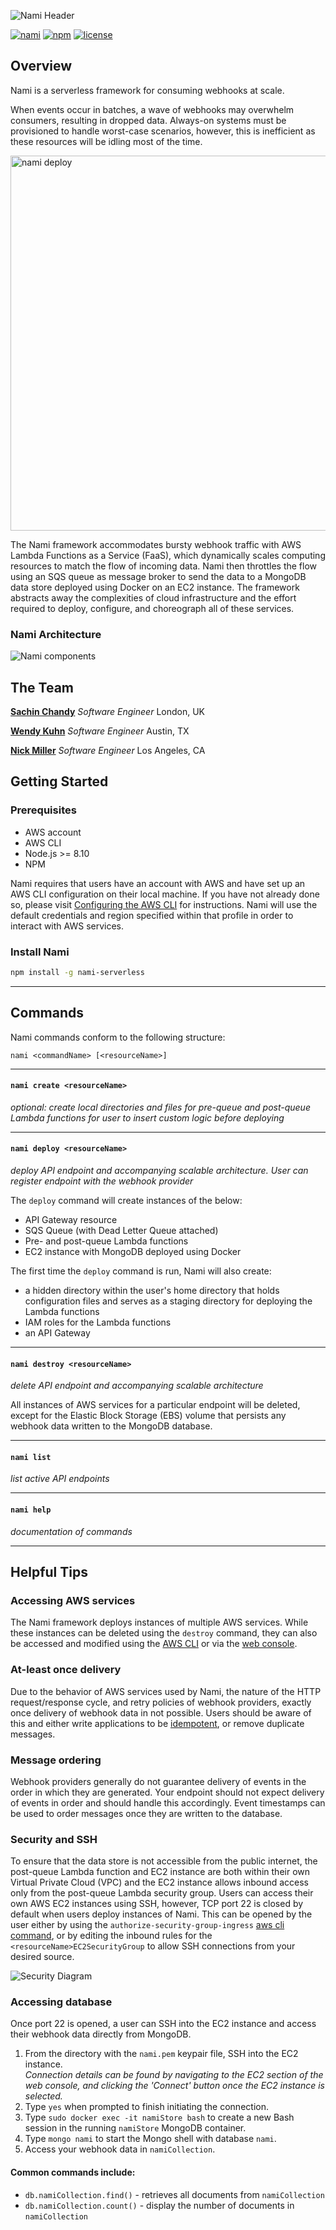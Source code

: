 ![Nami Header](https://i.imgur.com/WI3bJSx.png)

[![nami](https://img.shields.io/badge/nami-case%20study-33c5ff.svg?color=33c5ff&style=plastic)](https://nami-serverless.github.io)
[![npm](https://img.shields.io/npm/v/nami-serverless.svg?color=33c5ff&style=plastic)](https://www.npmjs.com/package/nami-serverless)
[![license](https://img.shields.io/npm/l/nami-serverless.svg?color=33c5ff&style=plastic)](https://www.npmjs.com/package/nami-serverless)


## Overview

Nami is a serverless framework for consuming webhooks at scale.

When events occur in batches, a wave of webhooks may overwhelm consumers, resulting in dropped data. Always-on systems must be provisioned to handle worst-case scenarios, however, this is inefficient as these resources will be idling most of the time.

<img src="https://i.imgur.com/00Yy8JA.gif" width="600" alt="nami deploy" />

The Nami framework accommodates bursty webhook traffic with AWS Lambda Functions as a Service (FaaS), which dynamically scales computing resources to match the flow of incoming data. Nami then throttles the flow using an SQS queue as message broker to send the data to a MongoDB data store deployed using Docker on an EC2 instance. The framework abstracts away the complexities of cloud infrastructure and the effort required to deploy, configure, and choreograph all of these services.

### Nami Architecture

![Nami components](https://i.imgur.com/FEghmSi.png)

## The Team
**[Sachin Chandy](https://sachinmc.github.io)** *Software Engineer* London, UK

**[Wendy Kuhn](https://wendykuhn.io)** *Software Engineer* Austin, TX

**[Nick Miller](https://nickmiller.io)** *Software Engineer* Los Angeles, CA

## Getting Started

### Prerequisites
* AWS account
* AWS CLI
* Node.js >= 8.10
* NPM

Nami requires that users have an account with AWS and have set up an AWS CLI configuration on their local machine.  If you have not already done so, please visit [Configuring the AWS CLI](https://docs.aws.amazon.com/cli/latest/userguide/cli-chap-configure.html) for instructions.  Nami will use the default credentials and region specified within that profile in order to interact with AWS services.

### Install Nami
``` bash
npm install -g nami-serverless
```
---

## Commands

Nami commands conform to the following structure:
```
nami <commandName> [<resourceName>]
```

---

#### `nami create <resourceName>`
*optional: create local directories and files for pre-queue and post-queue Lambda functions for user to insert custom logic before deploying*

---

#### `nami deploy <resourceName>`
*deploy API endpoint and accompanying scalable architecture. User can register endpoint with the webhook provider*

The `deploy` command will create instances of the below:
- API Gateway resource
- SQS Queue (with Dead Letter Queue attached)
- Pre- and post-queue Lambda functions
- EC2 instance with MongoDB deployed using Docker

The first time the `deploy` command is run, Nami will also create:
- a hidden directory within the user's home directory that holds configuration files and serves as a staging directory for deploying the Lambda functions
- IAM roles for the Lambda functions
- an API Gateway

---

#### `nami destroy <resourceName>`
*delete API endpoint and accompanying scalable architecture*

All instances of AWS services for a particular endpoint will be deleted, except for the Elastic Block Storage (EBS) volume that persists any webhook data written to the MongoDB database.

---

#### `nami list`
*list active API endpoints*

---

#### `nami help`
*documentation of commands*

---

## Helpful Tips

### Accessing AWS services

The Nami framework deploys instances of multiple AWS services. While these instances can be deleted using the `destroy` command, they can also be accessed and modified using the [AWS CLI](https://docs.aws.amazon.com/cli/index.html) or via the [web console](https://console.aws.amazon.com/console/home).

### At-least once delivery

Due to the behavior of AWS services used by Nami, the nature of the HTTP request/response cycle, and retry policies of webhook providers, exactly once delivery of webhook data in not possible. Users should be aware of this and either write applications to be [idempotent](https://en.wikipedia.org/wiki/Idempotence), or remove duplicate messages.

### Message ordering

Webhook providers generally do not guarantee delivery of events in the order in which they are generated. Your endpoint should not expect delivery of events in order and should handle this accordingly. Event timestamps can be used to order messages once they are written to the database.

### Security and SSH

To ensure that the data store is not accessible from the public internet, the post-queue Lambda function and EC2 instance are both within their own Virtual Private Cloud (VPC) and the EC2 instance allows inbound access only from the post-queue Lambda security group. Users can access their own AWS EC2 instances using SSH, however, TCP port 22 is closed by default when users deploy instances of Nami. This can be opened by the user either by using the `authorize-security-group-ingress` [aws cli command](https://docs.aws.amazon.com/cli/latest/reference/ec2/authorize-security-group-ingress.html), or by editing the inbound rules for the `<resourceName>EC2SecurityGroup` to allow SSH connections from your desired source.

![Security Diagram](https://i.imgur.com/Lo7dYMo.png)

### Accessing database

Once port 22 is opened, a user can SSH into the EC2 instance and access their webhook data directly from MongoDB.

1. From the directory with the `nami.pem` keypair file, SSH into the EC2 instance.<br />
*Connection details can be found by navigating to the EC2 section of the web console, and clicking the 'Connect' button once the EC2 instance is selected.*
2. Type `yes` when prompted to finish initiating the connection.
3. Type `sudo docker exec -it namiStore bash` to create a new Bash session in the running `namiStore` MongoDB container.
4. Type `mongo nami` to start the Mongo shell with database `nami`.
5. Access your webhook data in `namiCollection`.

#### Common commands include:
  - `db.namiCollection.find()` - retrieves all documents from `namiCollection`
  - `db.namiCollection.count()` - display the number of documents in `namiCollection`
